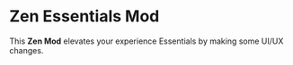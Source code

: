# Zen Essentials Mod

This **Zen Mod** elevates your experience  Essentials by making some UI/UX changes.

